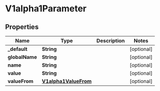

# V1alpha1Parameter

## Properties

Name | Type | Description | Notes
------------ | ------------- | ------------- | -------------
**_default** | **String** |  |  [optional]
**globalName** | **String** |  |  [optional]
**name** | **String** |  |  [optional]
**value** | **String** |  |  [optional]
**valueFrom** | [**V1alpha1ValueFrom**](V1alpha1ValueFrom.md) |  |  [optional]



